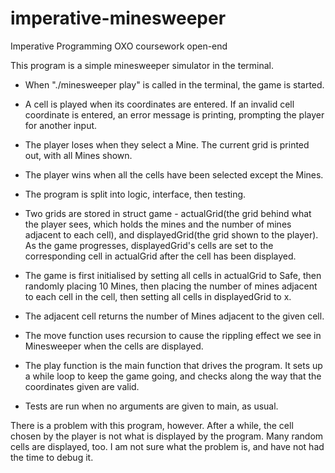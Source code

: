 # imperative-minesweeper
Imperative Programming OXO coursework open-end

This program is a simple minesweeper simulator in the terminal. 
- When "./minesweeper play" is called in the terminal, the game is started.

- A cell is played when its coordinates are entered. If an invalid cell coordinate is entered, an error message is printing, prompting the player for another input. 

- The player loses when they select a Mine. The current grid is printed out, with all Mines shown.

- The player wins when all the cells have been selected except the Mines.

- The program is split into logic, interface, then testing.

- Two grids are stored in struct game - actualGrid(the grid behind what the player sees, which holds the mines and the number of mines adjacent to each cell), and displayedGrid(the grid shown to the player). As the game progresses, displayedGrid's cells are set to the corresponding cell in actualGrid after the cell has been displayed.

- The game is first initialised by setting all cells in actualGrid to Safe, then randomly placing 10 Mines, then placing the number of mines adjacent to each cell in the cell, then setting all cells in displayedGrid to x.

- The adjacent cell returns the number of Mines adjacent to the given cell.

- The move function uses recursion to cause the rippling effect we see in Minesweeper when the cells are displayed.

- The play function is the main function that drives the program. It sets up a while loop to keep the game going, and checks along the way that the coordinates given are valid.

- Tests are run when no arguments are given to main, as usual.

There is a problem with this program, however. After a while, the cell chosen by the player is not what is displayed by the program. Many random cells are displayed, too. I am not sure what the problem is, and have not had the time to debug it. 
